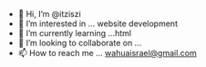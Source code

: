 - 👋 Hi, I’m @itziszi
- 👀 I’m interested in ... website development
- 🌱 I’m currently learning ...html
- 💞️ I’m looking to collaborate on ...
- 📫 How to reach me ... wahuaisrael@gmail.com

<!---
itziszi/itziszi is a ✨ special ✨ repository because its `README.md` (this file) appears on your GitHub profile.
You can click the Preview link to take a look at your changes.
--->

